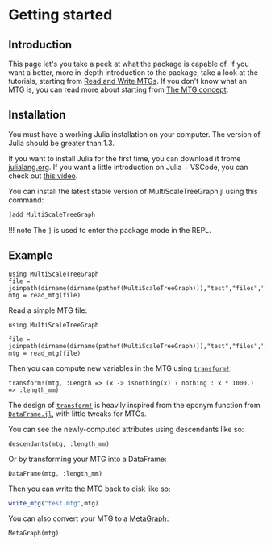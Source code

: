# Getting started

## Introduction

This page let's you take a peek at what the package is capable of. If you want a better, more in-depth introduction to the package, take a look at the tutorials, starting from [Read and Write MTGs](@ref). If you don't know what an MTG is, you can read more about starting from [The MTG concept](@ref).

## Installation

You must have a working Julia installation on your computer. The version of Julia should be greater than 1.3.

If you want to install Julia for the first time, you can download it frome [julialang.org](https://julialang.org/downloads/). If you want a little introduction on Julia + VSCode, you can check out [this video](https://youtu.be/oi5dZxPGNlk).

You can install the latest stable version of MultiScaleTreeGraph.jl using this command:

```julia
]add MultiScaleTreeGraph
```

!!! note
    The `]` is used to enter the package mode in the REPL.

## Example

```@setup usepkg
using MultiScaleTreeGraph
file = joinpath(dirname(dirname(pathof(MultiScaleTreeGraph))),"test","files","simple_plant.mtg")
mtg = read_mtg(file)
```

Read a simple MTG file:

```@example usepkg
using MultiScaleTreeGraph

file = joinpath(dirname(dirname(pathof(MultiScaleTreeGraph))),"test","files","simple_plant.mtg")
mtg = read_mtg(file)
```

Then you can compute new variables in the MTG using [`transform!`](@ref):

```@example usepkg
transform!(mtg, :Length => (x -> isnothing(x) ? nothing : x * 1000.) => :length_mm)
```

The design of [`transform!`](@ref) is heavily inspired from the eponym function from [`DataFrame.jl`](https://dataframes.juliadata.org/stable/), with little tweaks for MTGs.

You can see the newly-computed attributes using descendants like so:

```@example usepkg
descendants(mtg, :length_mm)
```

Or by transforming your MTG into a DataFrame:

```@example usepkg
DataFrame(mtg, :length_mm)
```

Then you can write the MTG back to disk like so:

```julia
write_mtg("test.mtg",mtg)
```

You can also convert your MTG to a [MetaGraph](https://juliagraphs.org/MetaGraphsNext.jl/dev/):

```@example usepkg
MetaGraph(mtg)
```
